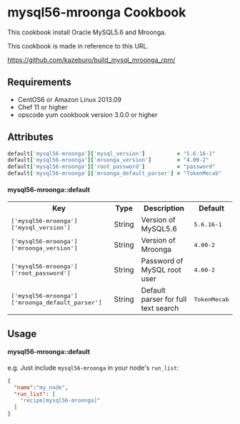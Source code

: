 mysql56-mroonga Cookbook
========================
This cookbook install Oracle MySQL5.6 and Mroonga.

This cookbook is made in reference to this URL.

https://github.com/kazeburo/build_mysql_mroonga_rpm/

Requirements
------------
* CentOS6 or Amazon Linux 2013.09
* Chef 11 or higher
* opscode yum cookbook version 3.0.0 or higher

Attributes
----------
``` ruby
default['mysql56-mroonga']['mysql_version']          = "5.6.16-1"
default['mysql56-mroonga']['mroonga_version']        = "4.00-2"
default['mysql56-mroonga']['root_password']          = "password"
default['mysql56-mroonga']['mroonga_default_parser'] = "TokenMecab"
```

#### mysql56-mroonga::default
<table>
  <tr>
    <th>Key</th>
    <th>Type</th>
    <th>Description</th>
    <th>Default</th>
  </tr>
  <tr>
    <td><tt>['mysql56-mroonga']['mysql_version']</tt></td>
    <td>String</td>
    <td>Version of MySQL5.6</td>
    <td><tt>5.6.16-1</tt></td>
  </tr>
  <tr>
    <td><tt>['mysql56-mroonga']['mroonga_version']</tt></td>
    <td>String</td>
    <td>Version of Mroonga</td>
    <td><tt>4.00-2</tt></td>
  </tr>
  <tr>
    <td><tt>['mysql56-mroonga']['root_password']</tt></td>
    <td>String</td>
    <td>Password of MySQL root user</td>
    <td><tt>4.00-2</tt></td>
  </tr>
  <tr>
    <td><tt>['mysql56-mroonga']['mroonga_default_parser']</tt></td>
    <td>String</td>
    <td>Default parser for full text search</td>
    <td><tt>TokenMecab</tt></td>
  </tr>
</table>

Usage
-----
#### mysql56-mroonga::default
e.g.
Just include `mysql56-mroonga` in your node's `run_list`:

```json
{
  "name":"my_node",
  "run_list": [
    "recipe[mysql56-mroonga]"
  ]
}
```
